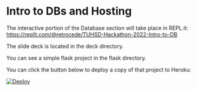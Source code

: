 # Intro to DBs and Hosting

The interactive portion of the Database section will take place in REPL.it: https://replit.com/@retrocede/TUHSD-Hackathon-2022-Intro-to-DB

The slide deck is located in the deck directory.

You can see a simple flask project in the flask directory.

You can click the button below to deploy a copy of that project to Heroku:

[![Deploy](https://www.herokucdn.com/deploy/button.svg)](https://heroku.com/deploy?template=https://github.com/retrocede/flask-heroku-deploy)
